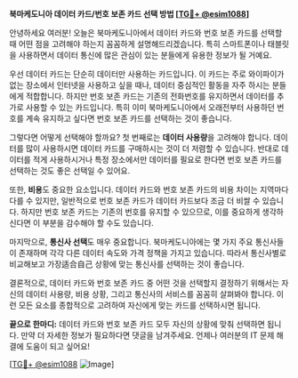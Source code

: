 **북마케도니아 데이터 카드/번호 보존 카드 선택 방법 [[TG💪+ @esim1088](https://t.me/s/esim1088)]**

안녕하세요 여러분! 오늘은 북마케도니아에서 데이터 카드와 번호 보존 카드를 선택할 때 어떤 점을 고려해야 하는지 꼼꼼하게 설명해드리겠습니다. 특히 스마트폰이나 태블릿을 사용하면서 데이터 통신에 많은 관심이 있는 분들에게 유용한 정보가 될 거예요.

우선 데이터 카드는 단순히 데이터만 사용하는 카드입니다. 이 카드는 주로 와이파이가 없는 장소에서 인터넷을 사용하고 싶을 때나, 데이터 중심적인 활동을 자주 하시는 분들에게 적합합니다. 하지만 번호 보존 카드는 기존의 전화번호를 유지하면서 데이터를 추가로 사용할 수 있는 카드입니다. 특히 이미 북마케도니아에서 오래전부터 사용하던 번호를 계속 유지하고 싶다면 번호 보존 카드를 선택하는 것이 좋습니다.

그렇다면 어떻게 선택해야 할까요? 첫 번째로는 **데이터 사용량**을 고려해야 합니다. 데이터를 많이 사용하시면 데이터 카드를 구매하시는 것이 더 저렴할 수 있습니다. 반대로 데이터를 적게 사용하시거나 특정 장소에서만 데이터를 필요로 한다면 번호 보존 카드를 선택하는 것도 좋은 선택일 수 있어요. 

또한, **비용**도 중요한 요소입니다. 데이터 카드와 번호 보존 카드의 비용 차이는 지역마다 다를 수 있지만, 일반적으로 번호 보존 카드가 데이터 카드보다 조금 더 비쌀 수 있습니다. 하지만 번호 보존 카드는 기존의 번호를 유지할 수 있으므로, 이를 중요하게 생각하신다면 이 부분을 감수해야 할 수도 있습니다.

마지막으로, **통신사 선택**도 매우 중요합니다. 북마케도니아에는 몇 가지 주요 통신사들이 존재하며 각각 다른 데이터 속도와 가격 정책을 가지고 있습니다. 따라서 통신사별로 비교해보고 가장适合自己 상황에 맞는 통신사를 선택하는 것이 좋습니다.

결론적으로, 데이터 카드와 번호 보존 카드 중 어떤 것을 선택할지 결정하기 위해서는 자신의 데이터 사용량, 비용 상황, 그리고 통신사의 서비스를 꼼꼼히 살펴봐야 합니다. 이런 모든 요소를 종합적으로 고려하여 자신에게 맞는 카드를 선택하시면 됩니다.

**끝으로 한마디:** 데이터 카드와 번호 보존 카드 모두 자신의 상황에 맞춰 선택하면 됩니다. 만약 더 자세한 정보가 필요하다면 댓글을 남겨주세요. 언제나 여러분의 IT 문제 해결에 도움이 되고 싶어요! 

[[TG💪+ @esim1088](https://t.me/s/esim1088) ![Image](https://i.postimg.cc/Y0z9fWf4/image.png)]
